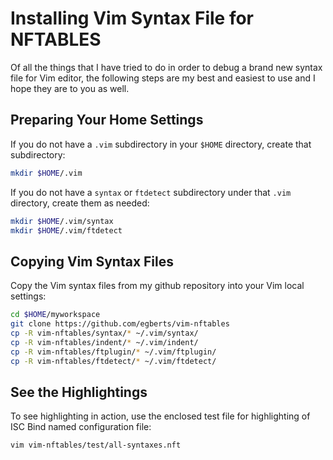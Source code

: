 Installing Vim Syntax File for NFTABLES
=======================================

Of all the things that I have tried to do in order to debug a brand 
new syntax file for Vim editor, the following steps are my best and 
easiest to use and I hope they are to you as well.

Preparing Your Home Settings
----------------------------

If you do not have a `.vim` subdirectory in your `$HOME` directory, 
create that subdirectory:

```bash
mkdir $HOME/.vim
````
If you do not have a `syntax` or `ftdetect` subdirectory under that `.vim` directory, create them as needed:

```bash
mkdir $HOME/.vim/syntax
mkdir $HOME/.vim/ftdetect
```

Copying Vim Syntax Files
------------------------
Copy the Vim syntax files from my github repository into your Vim local
settings:

```bash
cd $HOME/myworkspace
git clone https://github.com/egberts/vim-nftables
cp -R vim-nftables/syntax/* ~/.vim/syntax/
cp -R vim-nftables/indent/* ~/.vim/indent/
cp -R vim-nftables/ftplugin/* ~/.vim/ftplugin/
cp -R vim-nftables/ftdetect/* ~/.vim/ftdetect/
```

See the Highlightings
---------------------
To see highlighting in action, use the enclosed test file for highlighting of ISC Bind named configuration file:

```bash
vim vim-nftables/test/all-syntaxes.nft
```


